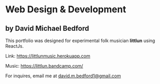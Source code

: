 # Web Design & Development
## by David Michael Bedford
This portfolio was designed for experimental folk musician __littlun__ using ReactJs.

Link: https://littlunmusic.herokuapp.com

Music: https://littlun.bandcamp.com/

For inquires, email me at david.m.bedford1@gmail.com
